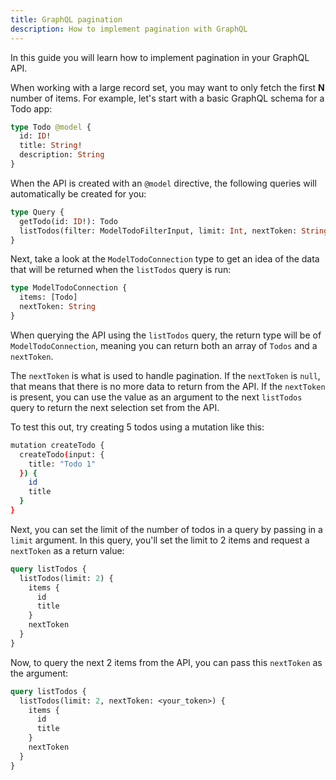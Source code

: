```yaml
---
title: GraphQL pagination
description: How to implement pagination with GraphQL 
---
```


In this guide you will learn how to implement pagination in your GraphQL API.

When working with a large record set, you may want to only fetch the first __N__ number of items. For example, let's start with a basic GraphQL schema for a Todo app:

```graphql
type Todo @model {
  id: ID!
  title: String!
  description: String 
}
```

When the API is created with an `@model` directive, the following queries will automatically be created for you:

```graphql
type Query {
  getTodo(id: ID!): Todo
  listTodos(filter: ModelTodoFilterInput, limit: Int, nextToken: String): ModelTodoConnection
}
```

Next, take a look at the `ModelTodoConnection` type to get an idea of the data that will be returned when the `listTodos` query is run:

```graphql
type ModelTodoConnection {
  items: [Todo]
  nextToken: String
}
```

When querying the API using the `listTodos` query, the return type will be of `ModelTodoConnection`, meaning you can return both an array of `Todos` and a `nextToken`.

The `nextToken` is what is used to handle pagination. If the `nextToken` is `null`, that means that there is no more data to return from the API. If the `nextToken` is present, you can use the value as an argument to the next `listTodos` query to return the next selection set from the API.

To test this out, try creating 5 todos using a mutation like this:

```sh
mutation createTodo {
  createTodo(input: {
    title: "Todo 1"
  }) {
    id
    title
  }
}
```

Next, you can set the limit of the number of todos in a query by passing in a `limit` argument. In this query, you'll set the limit to 2 items and request a `nextToken` as a return value:

```graphql
query listTodos {
  listTodos(limit: 2) {
    items {
      id
      title
    }
    nextToken
  }
}
```

 Now, to query the next 2 items from the API, you can pass this `nextToken` as the argument:

```graphql
query listTodos {
  listTodos(limit: 2, nextToken: <your_token>) {
    items {
      id
      title
    }
    nextToken
  }
}
```


<inline-fragment platform="js" src="~/guides/graphql/fragments/js/graphql-pagination.md"></inline-fragment> 